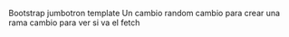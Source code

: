 Bootstrap jumbotron template
Un cambio random
cambio para crear una rama 
cambio para ver si va el fetch
